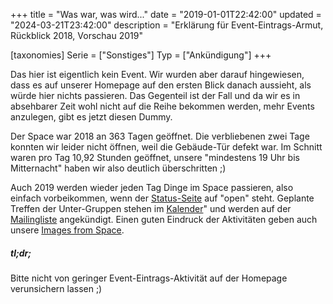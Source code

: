 +++
title = "Was war, was wird..."
date = "2019-01-01T22:42:00"
updated = "2024-03-21T23:42:00"
description = "Erklärung für Event-Eintrags-Armut, Rückblick 2018, Vorschau 2019"

[taxonomies]
Serie = ["Sonstiges"]
Typ = ["Ankündigung"]
+++

Das hier ist eigentlich kein Event. Wir wurden aber darauf hingewiesen, dass es auf unserer Homepage auf den ersten
Blick danach aussieht, als würde hier nichts passieren. Das Gegenteil ist der Fall und da wir es in absehbarer Zeit wohl
nicht auf die Reihe bekommen werden, mehr Events anzulegen, gibt es jetzt diesen Dummy.

Der Space war 2018 an 363 Tagen geöffnet. Die verbliebenen zwei Tage konnten wir leider nicht öffnen, weil die
Gebäude-Tür defekt war. Im Schnitt waren pro Tag 10,92 Stunden geöffnet, unsere "mindestens 19 Uhr bis Mitternacht"
haben wir also deutlich überschritten ;)

Auch 2019 werden wieder jeden Tag Dinge im Space passieren, also einfach vorbeikommen, wenn
der [Status-Seite](https://status.mainframe.io/) auf "open" steht. Geplante Treffen der Unter-Gruppen
stehen im [Kalender](@/calendar.md)" und werden auf der [Mailingliste](@/about/communication.md) angekündigt.
Einen guten Eindruck der Aktivitäten geben auch unsere [Images from Space](@/images/ifs/_index.md).

##### tl;dr;

Bitte nicht von geringer Event-Eintrags-Aktivität auf der Homepage verunsichern lassen ;)
